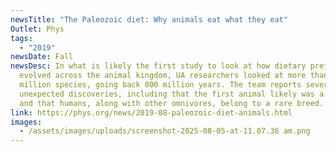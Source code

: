 ```yaml
---
newsTitle: "The Paleozoic diet: Why animals eat what they eat"
Outlet: Phys
tags:
  - "2019"
newsDate: Fall
newsDesc: In what is likely the first study to look at how dietary preferences
  evolved across the animal kingdom, UA researchers looked at more than a
  million species, going back 800 million years. The team reports several
  unexpected discoveries, including that the first animal likely was a carnivore
  and that humans, along with other omnivores, belong to a rare breed.
link: https://phys.org/news/2019-08-paleozoic-diet-animals.html
images:
  - /assets/images/uploads/screenshot-2025-08-05-at-11.07.36 am.png
---
```

